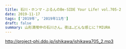 ```yaml
---
title: 石川・ホンマ・ぶるんのBe-SIDE Your Life! vol.705-2
date: 2019-11-17
tags: ['2019年', '2019年11月']
draft: false
summary: 山形満喫中の石川さん。夜は…どんな感じに？MIURA
---
```


http://project-phi.ddo.jp/ishikawa/ishikawa705_2.mp3
